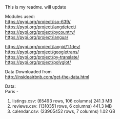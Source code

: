 This is my readme. will update


Modules used:  
https://pypi.org/project/iso-639/  
https://pypi.org/project/langdetect/  
https://pypi.org/project/pycountry/  
https://pypi.org/project/langua/  

https://pypi.org/project/langid/1.1dev/  
https://pypi.org/project/googletrans/  
https://pypi.org/project/py-translate/  
https://pypi.org/project/polyglot/  
  
Data Downloaded from   
http://insideairbnb.com/get-the-data.html  
  
Data:  
Paris -   
1. listings.csv: (65493 rows, 106 columns) 241.3 MB  
2. reviews.csv: (1310351 rows, 6 columns) 441.3 MB
3. calendar.csv: (23905452 rows, 7 columns) 1.02 GB
